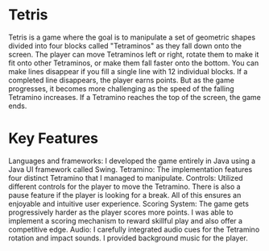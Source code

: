 # Tetris
Tetris is a game where the goal is to manipulate a set of geometric shapes divided into four blocks called "Tetraminos" as they fall down onto the screen. The player can 
move Tetraminos left or right, rotate them to make it fit onto other Tetraminos, or make them fall faster onto the bottom. You can make lines disappear if you fill a 
single line with 12 individual blocks. If a completed line disappears, the player earns points. But as the game progresses, it becomes more challenging as the speed of the 
falling Tetramino increases. If a Tetramino reaches the top of the screen, the game ends.
# Key Features
Languages and frameworks: I developed the game entirely in Java using a Java UI framework called Swing.
Tetramino: The implementation features four distinct Tetramino that I managed to manipulate.
Controls: Utilized different controls for the player to move the Tetramino. There is also a pause feature if the player is looking for a break. All of this ensures an 
enjoyable and intuitive user experience.
Scoring System: The game gets progressively harder as the player scores more points. I was able to implement a scoring mechanism to reward skillful play and 
also offer a competitive edge.
Audio: I carefully integrated audio cues for the Tetramino rotation and impact sounds. I provided background music for the player.


